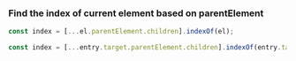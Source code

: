 ### Find the index of current element based on parentElement

```js
const index = [...el.parentElement.children].indexOf(el);

const index = [...entry.target.parentElement.children].indexOf(entry.target)
```
